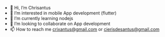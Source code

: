 - 👋 Hi, I’m Chrisantus
- 👀 I’m interested in mobile App development (flutter)
- 🌱 I’m currently learning nodejs
- 💞️ I’m looking to collaborate on App development
- 📫 How to reach me crixantus@gmail.com or cierisdesantus@gmail.com

<!---
crisantus/crisantus is a ✨ special ✨ repository because its `README.md` (this file) appears on your GitHub profile.
You can click the Preview link to take a look at your changes.
--->

